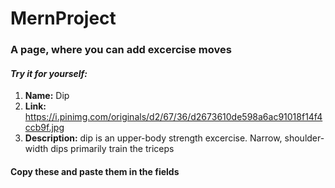 # MernProject
### A page, where you can add excercise moves
#### *Try it for yourself:*
1. **Name:** Dip
2. **Link:** https://i.pinimg.com/originals/d2/67/36/d2673610de598a6ac91018f14f4ccb9f.jpg
3. **Description:** dip is an upper-body strength excercise. Narrow, shoulder-width dips primarily train the triceps
#### Copy these and paste them in the fields
